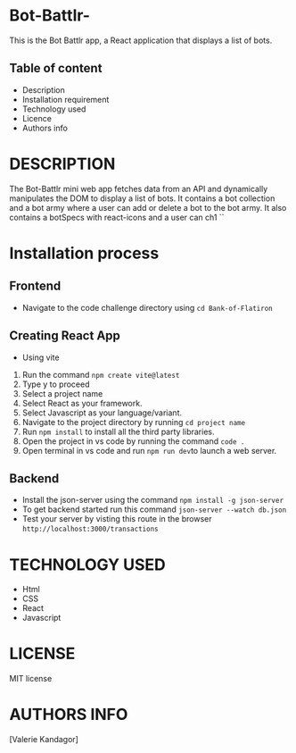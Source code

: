 # Bot-Battlr-

This is the Bot Battlr  app, a React application that displays a list of bots.

## Table of content
* Description 
* Installation requirement
* Technology used
* Licence
* Authors info

# DESCRIPTION
The Bot-Battlr  mini  web app fetches data from an API and dynamically manipulates the DOM to display a list of bots.
It contains a bot collection and a bot army where a user can add or delete a bot to the bot army.
It also contains a botSpecs with react-icons  and a user can ch1    ``

# Installation process

## Frontend
 * Navigate to the code challenge directory using `cd Bank-of-Flatiron`

## Creating React App
* Using vite
1. Run the command `npm create vite@latest`
2. Type y to proceed
3. Select a project name
4. Select React as your framework.
5. Select Javascript as your language/variant.
6. Navigate to the project directory by running `cd project name`
7. Run `npm install` to install all the third party libraries.
8. Open the project in vs code by running the command `code .`
9. Open terminal in vs code and run `npm run dev`to launch a web server.


## Backend
* Install the json-server using the command `npm install -g json-server`
* To get backend started run this command `json-server --watch db.json`
* Test your server by visting this route in the browser `http://localhost:3000/transactions`


# TECHNOLOGY USED
* Html
* CSS
* React
* Javascript


# LICENSE
MIT license

# AUTHORS INFO
[Valerie Kandagor]
